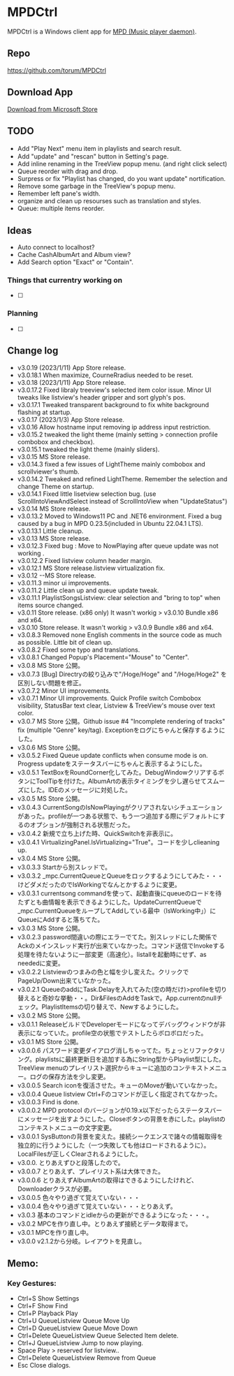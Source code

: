 ﻿# MPDCtrl

MPDCtrl is a Windows client app for [MPD (Music player daemon)](http://www.musicpd.org/). 

## Repo
https://github.com/torum/MPDCtrl

## Download App

 [Download from Microsoft Store](https://www.microsoft.com/store/apps/9NCC3NTG9DP3)
 
## TODO

*  Add "Play Next" menu item in playlists and search result.　
*  Add "update" and "rescan" button in Setting's page.
*  Add inline renaming in the TreeView popup menu. (and right click select)
*  Queue reorder with drag and drop.
*  Surpress or fix "Playlist has changed, do you want update" nortification.
*  Remove some garbage in the TreeView's popup menu.
*  Remember left pane's width.
*  organize and clean up resourses such as translation and styles.
*  Queue: multiple items reorder.

## Ideas
*  Auto connect to localhost?
*  Cache CashAlbumArt and Album view?
*  Add Search option "Exact" or "Contain".

### Things that currentry working on

- [ ] 


### Planning

- [ ] 

## Change log

* v3.0.19   (2023/1/11) App Store release. 
* v3.0.18.1 When maximize, CourneRradius needed to be reset.
* v3.0.18   (2023/1/11) App Store release. 
* v3.0.17.2 Fixed libraly treeview's selected item color issue. Minor UI tweaks like listview's header gripper and sort glyph's pos.
* v3.0.17.1 Tweaked transparent background to fix white background flashing at startup.
* v3.0.17   (2023/1/3) App Store release. 
* v3.0.16   Allow hostname input removing ip address input restriction.
* v3.0.15.2 tweaked the light theme (mainly setting > connection profile combobox and checkbox).
* v3.0.15.1 tweaked the light theme (mainly sliders).
* v3.0.15   MS Store release.
* v3.0.14.3 fixed a few issues of LightTheme mainly combobox and scrollviewer's thumb.
* v3.0.14.2 Tweaked and refined LightTheme. Remember the selection and change Theme on startup.
* v3.0.14.1 Fixed little lisetview selection bug. (use ScrollIntoViewAndSelect instead of ScrollIntoView when "UpdateStatus") 
* v3.0.14   MS Store release.
* v3.0.13.2 Moved to Windows11 PC and .NET6 environment. Fixed a bug caused by a bug in MPD 0.23.5(included in Ubuntu 22.04.1 LTS).
* v3.0.13.1 Little cleanup.
* v3.0.13   MS Store release.
* v3.0.12.3 Fixed bug : Move to NowPlaying after queue update was not working . 
* v3.0.12.2 Fixed listview column header margin.
* v3.0.12.1 MS Store release.listview virtualization fix.
* v3.0.12   --MS Store release.
* v3.0.11.3 minor ui improvements.
* v3.0.11.2 Little clean up and queue update tweak. 
* v3.0.11.1 PlaylistSongsListview: clear selection and "bring to top" when items source changed.
* v3.0.11   Store release. (x86 only)  It wasn't workig > v3.0.10 Bundle x86 and x64.
* v3.0.10   Store release.  It wasn't workig > v3.0.9 Bundle x86 and x64.
* v3.0.8.3 Removed none English comments in the source code as much as possible. Little bit of clean up.
* v3.0.8.2 Fixed some typo and translations.
* v3.0.8.1 Changed Popup's Placement="Mouse" to "Center".
* v3.0.8   MS Store 公開。
* v3.0.7.3 [Bug] Directryの絞り込みで"/Hoge/Hoge" and "/Hoge/Hoge2" を区別しない問題を修正。
* v3.0.7.2 Minor UI improvements.
* v3.0.7.1 Minor UI improvements. Quick Profile switch Combobox visibility, StatusBar text clear, Listview & TreeView's mouse over text color.
* v3.0.7   MS Store 公開。Github issue #4 "Incomplete rendering of tracks" fix (multiple "Genre" key/tag). Exceptionをログにちゃんと保存するようにした。
* v3.0.6   MS Store 公開。
* v3.0.5.2 Fixed Queue update conflicts when consume mode is on. Progress updateをステータスバーにちゃんと表示するようにした。 
* v3.0.5.1 TextBoxをRoundCorner化してみた。DebugWindowクリアするボタンにToolTipを付けた。AlbumArtの表示タイミングを少し遅らせてスムーズにした。IDEのメッセージに対処した。
* v3.0.5   MS Store 公開。
* v3.0.4.3 CurrentSongのIsNowPlayingがクリアされないシチュエーションがあった。profileが一つある状態で、もう一つ追加する際にデフォルトにするのオプションが強制される状態だった。
* v3.0.4.2 新規で立ち上げた時、QuickSwitchを非表示に。
* v3.0.4.1 VirtualizingPanel.IsVirtualizing="True"。コードを少しclieaning up.
* v3.0.4   MS Store 公開。
* v3.0.3.3 Startから別スレッドで。
* v3.0.3.2 _mpc.CurrentQueueとQueueをロックするようにしてみた・・・けどダメだったのでIsWorkingでなんとかするように変更。
* v3.0.3.1 currentsong commandを使って、起動直後にqueueのロードを待たずとも曲情報を表示できるようにした。UpdateCurrentQueueで_mpc.CurrentQueueをループしてAddしている最中（IsWorking中」）にQueueにAddすると落ちてた。
* v3.0.3   MS Store 公開。
* v3.0.2.3 password間違いの際にエラーでてた。別スレッドにした関係でAckのメインスレッド実行が出来ていなかった。コマンド送信でInvokeする処理を待たないように一部変更（高速化）。listallを起動時にせず、as neededに変更。
* v3.0.2.2 Listviewのつまみの色と幅を少し変えた。クリックでPageUp/Down出来ていなかった。
* v3.0.2.1 QueueのaddにTask.Delayを入れてみた(空の時だけ)>profileを切り替えると奇妙な挙動・・。Dir&FilesのAddをTaskで。App.currentのnullチェック。PlaylistItemsの切り替えで、Newするようにした。
* v3.0.2   MS Store 公開。
* v3.0.1.1 ReleaseビルドでDeveloperモードになってデバッグウィンドウが非表示になっていた。profile空の状態でテストしたらボロボロだった。
* v3.0.1   MS Store 公開。
* v3.0.0.6 パスワード変更ダイアログ消しちゃってた。ちょっとリファクタリング。playlistsに最終更新日を追加する為にString型からPlaylist型にした。TreeView menuのプレイリスト選択からキューに追加のコンテキストメニュー。ログの保存方法を少し変更。
* v3.0.0.5 Search iconを復活させた。キューのMoveが動いていなかった。
* v3.0.0.4 Queue listview Ctrl+Fのコマンドが正しく指定されてなかった。
* v3.0.0.3 Find is done.
* v3.0.0.2 MPD protocol のバージョンが0.19.x以下だったらステータスバーにメッセージを出すようにした。Closeボタンの背景を赤にした。playlistのコンテキストメニューの文字変更。
* v3.0.0.1 SysButtonの背景を変えた。接続シークエンスで諸々の情報取得を独立的に行うようにした（一つ失敗しても他はロードされるように）。LocalFilesが正しくClearされるようにした。
* v3.0.0.  とりあえずひと段落したので。
* v3.0.0.7 とりあえず、プレイリスト系は大体できた。
* v3.0.0.6 とりあえずAlbumArtの取得はできるようにしたけれど、Downloaderクラスが必要。
* v3.0.0.5 色々やり過ぎて覚えていない・・・
* v3.0.0.4 色々やり過ぎて覚えていない・・・とりあえず。
* v3.0.3 基本のコマンドとidleからの更新ができるようになった・・・。
* v3.0.2 MPCを作り直し中。とりあえず接続とデータ取得まで。
* v3.0.1 MPCを作り直し中。 
* v3.0.0 v2.1.2から分岐。レイアウトを見直し。

## Memo:
###  Key Gestures:
*  Ctrl+S Show Settings
*  Ctrl+F Show Find 
*  Ctrl+P Playback Play
*  Ctrl+U QueueListview Queue Move Up
*  Ctrl+D QueueListview Queue Move Down
*  Ctrl+Delete QueueListview Queue Selected Item delete.
*  Ctrl+J QueueListview Jump to now playing.
*  Space Play > reserved for listview..
*  Ctrl+Delete QueueListview Remove from Queue
*  Esc Close dialogs.